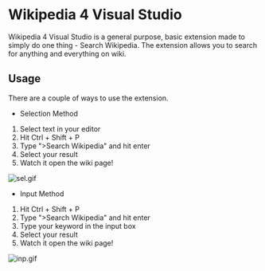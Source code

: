 # Wikipedia 4 Visual Studio
Wikipedia 4 Visual Studio is a general purpose, basic extension made to simply do one thing - Search Wikipedia. The extension allows you to search for anything and everything on wiki.

## Usage
There are a couple of ways to use the extension.
- Selection Method
1. Select text in your editor
2. Hit Ctrl + Shift + P
3. Type ">Search Wikipedia" and hit enter
4. Select your result
5. Watch it open the wiki page!

![sel.gif]()

- Input Method
1. Hit Ctrl + Shift + P
2. Type ">Search Wikipedia" and hit enter
3. Type your keyword in the input box
4. Select your result
5. Watch it open the wiki page!

![inp.gif]()
